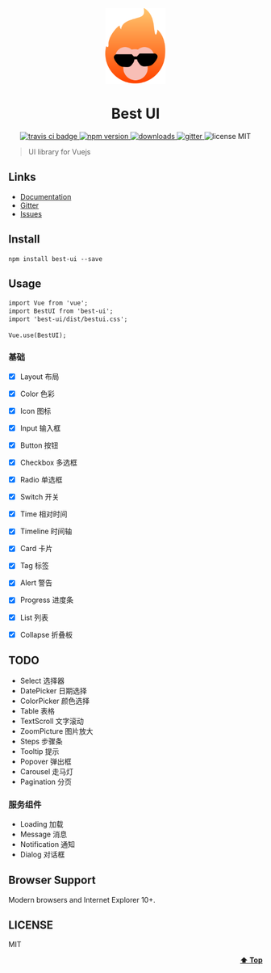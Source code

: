 <p align="center">
  <a>
    <img width="120" src="./docs/logo.svg">
  </a>
</p>
<h1 align="center">Best UI</h1>

<p align="center">
  <a href="https://www.travis-ci.org/bestvist/best-ui">
    <img src="https://travis-ci.org/bestvist/best-ui.svg?branch=master" alt="travis ci badge">
  </a>
  <a href="https://npmjs.org/package/best-ui">
    <img src="https://img.shields.io/npm/v/best-ui.svg" alt="npm version">
  </a>
  <a href="https://npmjs.org/package/best-ui">
    <img src="https://img.shields.io/npm/dt/best-ui.svg" alt="downloads">
  </a>
  <a href="https://gitter.im/best-ui/best-ui">
    <img src="https://badges.gitter.im/best-ui/best-ui.svg" alt="gitter">
  </a>
  <a>
    <img src="https://img.shields.io/badge/license-MIT-blue.svg" alt="license MIT">
  </a>
</p>

> UI library for Vuejs

## Links

* [Documentation](https://bestvist.github.io/best-ui/docs-dist/)
* [Gitter](https://gitter.im/best-ui/best-ui)
* [Issues](https://github.com/bestvist/best-ui/issues)

## Install 
```
npm install best-ui --save
```

## Usage
```
import Vue from 'vue';
import BestUI from 'best-ui';
import 'best-ui/dist/bestui.css';

Vue.use(BestUI);
```

### 基础
- [x] Layout 布局
- [x] Color 色彩
- [x] Icon 图标
- [x] Input 输入框
- [x] Button 按钮
- [x] Checkbox 多选框
- [x] Radio 单选框
- [x] Switch 开关
- [x] Time 相对时间
- [x] Timeline 时间轴
- [x] Card 卡片
- [x] Tag 标签
- [x] Alert 警告
- [x] Progress 进度条
- [x] List 列表
- [x] Collapse 折叠板


## TODO
- Select 选择器
- DatePicker 日期选择
- ColorPicker 颜色选择
- Table 表格
- TextScroll 文字滚动
- ZoomPicture 图片放大
- Steps 步骤条
- Tooltip 提示
- Popover 弹出框
- Carousel 走马灯
- Pagination 分页


### 服务组件
- Loading 加载
- Message 消息
- Notification 通知
- Dialog 对话框

## Browser Support
Modern browsers and Internet Explorer 10+.

## LICENSE
MIT

<p align="right">
  <a href="#links"><strong>⬆ Top</strong></a>
</p>